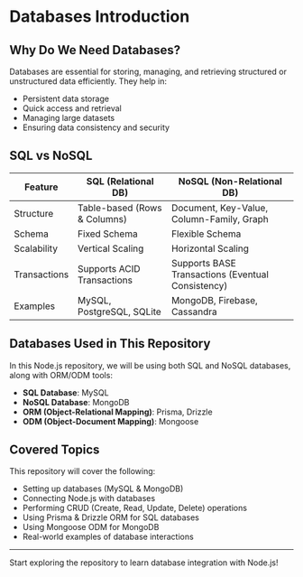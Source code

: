  # Databases Introduction

## Why Do We Need Databases?
Databases are essential for storing, managing, and retrieving structured or unstructured data efficiently. They help in:
- Persistent data storage
- Quick access and retrieval
- Managing large datasets
- Ensuring data consistency and security

## SQL vs NoSQL

| Feature        | SQL (Relational DB) | NoSQL (Non-Relational DB) |
|--------------|----------------|------------------|
| Structure    | Table-based (Rows & Columns) | Document, Key-Value, Column-Family, Graph |
| Schema      | Fixed Schema | Flexible Schema |
| Scalability  | Vertical Scaling | Horizontal Scaling |
| Transactions | Supports ACID Transactions | Supports BASE Transactions (Eventual Consistency) |
| Examples    | MySQL, PostgreSQL, SQLite | MongoDB, Firebase, Cassandra |

## Databases Used in This Repository
In this Node.js repository, we will be using both SQL and NoSQL databases, along with ORM/ODM tools:

- **SQL Database**: MySQL
- **NoSQL Database**: MongoDB
- **ORM (Object-Relational Mapping)**: Prisma, Drizzle
- **ODM (Object-Document Mapping)**: Mongoose

## Covered Topics
This repository will cover the following:
- Setting up databases (MySQL & MongoDB)
- Connecting Node.js with databases
- Performing CRUD (Create, Read, Update, Delete) operations
- Using Prisma & Drizzle ORM for SQL databases
- Using Mongoose ODM for MongoDB
- Real-world examples of database interactions

---
Start exploring the repository to learn database integration with Node.js!
